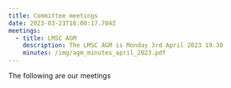 ```yaml
---
title: Committee meetings
date: 2023-03-23T16:00:17.704Z
meetings:
  - title: LMSC AGM
    description: The LMSC AGM is Monday 3rd April 2023 19.30
    minutes: /img/agm_minutes_april_2023.pdf
---
```

The following are our meetings